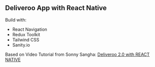 ## Deliveroo App with React Native

Build with:

- React Navigation
- Redux Toolkit
- Tailwind CSS
- Sanity.io

Based on Video Tutorial from Sonny Sangha: [Deliveroo 2.0 with REACT NATIVE](https://www.youtube.com/watch?v=taPz40VmyzQ&ab_channel=SonnySangha)
